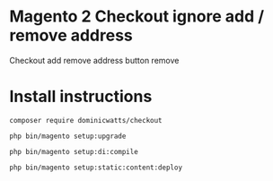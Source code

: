 # Magento 2 Checkout ignore add / remove address 

Checkout add remove address button remove

# Install instructions #

`composer require dominicwatts/checkout`

`php bin/magento setup:upgrade`

`php bin/magento setup:di:compile`

`php bin/magento setup:static:content:deploy`